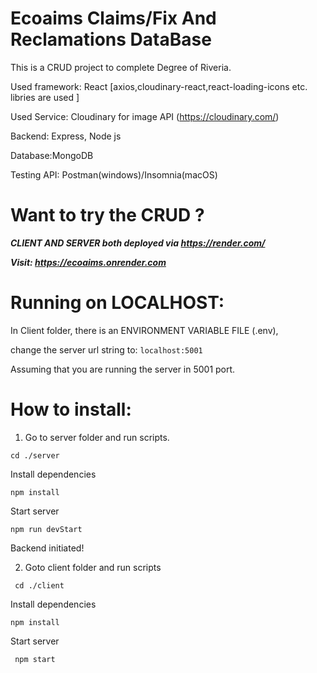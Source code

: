 # Ecoaims Claims/Fix And Reclamations DataBase

This is a CRUD project to complete Degree of Riveria.

Used framework: React [axios,cloudinary-react,react-loading-icons etc. libries are used ]

Used Service: Cloudinary for image API (https://cloudinary.com/)

Backend: Express, Node js

Database:MongoDB

Testing API: Postman(windows)/Insomnia(macOS)


# Want to try the CRUD ?

***CLIENT AND SERVER both deployed via https://render.com/***

***Visit: https://ecoaims.onrender.com***

# Running on LOCALHOST: 
In Client folder, there is an ENVIRONMENT VARIABLE FILE (.env),

change the server url string to:
```localhost:5001``` 

Assuming that you are running the server in 5001 port.

# How to install:

1. Go to server folder and run scripts.

```cd ./server```

Install dependencies

```npm install ```

Start server

```npm run devStart```

Backend initiated!

2. Goto client folder and run scripts

``` cd ./client```

Install dependencies

``` npm install ```

Start server

``` npm start```
